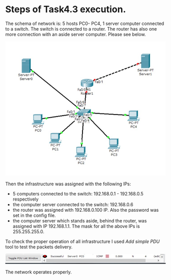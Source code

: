 # Steps of Task4.3 execution.

The schema of network is: 5 hosts PC0- PC4, 1 server computer connected to a switch.
The switch is connected to a router. The router has also one more connection with an aside server computer.
Please see below.

![Screenshot_1](Screenshots/1.jpg)

Then the infrastructure was assigned with the following IPs:
- 5 computers connected to the switch: 192.168.0.1 - 192.168.0.5 respectively
- the computer server connected to the switch: 192.168.0.6
- the router was assigned with 192.168.0.100 IP. Also the password was set in the config file.
- the computer server which stands aside, behind the router, was assigned with IP 192.168.1.1.
The mask for all the above IPs is 255.255.255.0.

To check the proper operation of all infrastructure I used *Add simple PDU* tool to test the packets delivery.

![Screenshot_2](Screenshots/2.jpg)

The network operates properly.